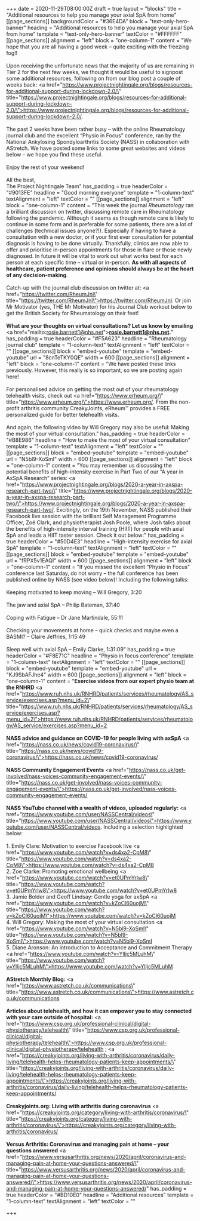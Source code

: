+++
date = 2020-11-29T08:00:00Z
draft = true
layout = "blocks"
title = "Additional resources to help you manage your axial SpA from home"
[[page_sections]]
backgroundColor = "#36E4DA"
block = "text-only-hero-banner"
heading = "Additional resources to help you manage your axial SpA from home"
template = "text-only-hero-banner"
textColor = "#FFFFFF"
[[page_sections]]
alignment = "left"
block = "one-column-1"
content = "We hope that you are all having a good week – quite exciting with the freezing fog!!<br><br>Upon receiving the unfortunate news that the majority of us are remaining in Tier 2 for the next few weeks, we thought it would be useful to signpost some additional resources, following on from our blog post a couple of weeks back: <a href=\"https://www.projectnightingale.org/blogs/resources-for-additional-support-during-lockdown-2.0/\" title=\"https://www.projectnightingale.org/blogs/resources-for-additional-support-during-lockdown-2.0/\">https://www.projectnightingale.org/blogs/resources-for-additional-support-during-lockdown-2.0/</a>.<br><br>The past 2 weeks have been rather busy – with the online Rheumatology journal club and the excellent “Physio in Focus” conference, ran by the National Ankylosing Spondyloarthritis Society (NASS) in collaboration with AStretch. We have posted some links to some great websites and videos below – we hope you find these useful.<br><br>Enjoy the rest of your weekend!<br><br>All the best,<br>The Project Nightingale Team"
has_padding = true
headerColor = "#9013FE"
headline = "Good morning everyone"
template = "1-column-text"
textAlignment = "left"
textColor = ""
[[page_sections]]
alignment = "left"
block = "one-column-1"
content = "This week the journal <em>Rheumatology</em> ran a brilliant discussion on twitter, discussing remote care in Rheumatology following the pandemic. Although it seems as though remote care is likely to continue in some form and is preferable for some patients, there are a lot of challenges (technical issues anyone?!). Especially if having to have a consultation with a new doctor, or if your first ever consultation for potential diagnosis is having to be done virtually. Thankfully, clinics are now able to offer and prioritise in-person appointments for those in flare or those newly diagnosed. In future it will be vital to work out what works best for each person at each specific time – virtual or in-person. <strong>As with all aspects of healthcare, patient preference and opinions should always be at the heart of any decision-making</strong>.<br><br>Catch-up with the journal club discussion on twitter at: <a href=\"https://twitter.com/RheumJnl\" title=\"https://twitter.com/RheumJnl\">https://twitter.com/RheumJnl</a>. Or join Mr Motivator (yes, THE Mr Motivator) for his Journal Club workout below to get the British Society for Rheumatology on their feet!<br><br><strong>What are your thoughts on virtual consultations? Let us know by emailing </strong><a href=\"mailto:rosie.barnett1@nhs.net\"><strong>rosie.barnett1@nhs.net</strong></a><strong>.</strong>"
has_padding = true
headerColor = "#F5A623"
headline = "Rheumatology journal club"
template = "1-column-text"
textAlignment = "left"
textColor = ""
[[page_sections]]
block = "embed-youtube"
template = "embed-youtube"
url = "8cnTeTKY0QE"
width = 600
[[page_sections]]
alignment = "left"
block = "one-column-1"
content = "We have posted these links previously. However, this really is so important, so we are posting again here!<br><br>For personalised advice on getting the most out of your rheumatology telehealth visits, check out <a href=\"https://www.erheum.org/\" title=\"https://www.erheum.org/\">https://www.erheum.org/</a>. From the non-profit arthritis community CreakyJoints, eRheum™ provides a FREE personalized guide for better telehealth visits.<br><br>And again, the following video by Will Gregory may also be useful: Making the most of your virtual consultation."
has_padding = true
headerColor = "#B8E986"
headline = "How to make the most of your virtual consultation"
template = "1-column-text"
textAlignment = "left"
textColor = ""
[[page_sections]]
block = "embed-youtube"
template = "embed-youtube"
url = "N5bl9-XoSmI"
width = 600
[[page_sections]]
alignment = "left"
block = "one-column-1"
content = "You may remember us discussing the potential benefits of high-intensity exercise in Part Two of our “A year in AxSpA Research” series: <a href=\"https://www.projectnightingale.org/blogs/2020-a-year-in-axspa-research-part-two/\" title=\"https://www.projectnightingale.org/blogs/2020-a-year-in-axspa-research-part-two/\">https://www.projectnightingale.org/blogs/2020-a-year-in-axspa-research-part-two/</a>. Excitingly, on the 19th November, NASS published their Facebook live session with the brilliant Self Management Programme Officer, Zoë Clark, and physiotherapist Josh Poole, where Josh talks about the benefits of high-intensity interval training (HIIT) for people with axial SpA and leads a HIIT taster session. Check it out below:"
has_padding = true
headerColor = "#50D4E3"
headline = "High-intensity exercise for axial SpA"
template = "1-column-text"
textAlignment = "left"
textColor = ""
[[page_sections]]
block = "embed-youtube"
template = "embed-youtube"
url = "fRPX5v1EAQI"
width = 600
[[page_sections]]
alignment = "left"
block = "one-column-1"
content = "If you missed the excellent “Physio in Focus” conference last Saturday, do not worry – the full conference has been published online by NASS (see video below)! Including the following talks:<br><br>Keeping motivated to keep moving – Will Gregory, 3:20<br><br>The jaw and axial SpA – Philip Bateman, 37:40<br><br>Coping with Fatigue – Dr Jane Martindale, 55:11<br><br>Checking your movements at home – quick checks and maybe even a BASMI? – Claire Jeffries, 1:15:49<br><br>Sleep well with axial SpA – Emily Clarke, 1:31:09"
has_padding = true
headerColor = "#F8E71C"
headline = "Physio in focus conference"
template = "1-column-text"
textAlignment = "left"
textColor = ""
[[page_sections]]
block = "embed-youtube"
template = "embed-youtube"
url = "KJ9SbAFJhe4"
width = 600
[[page_sections]]
alignment = "left"
block = "one-column-1"
content = "<strong>Exercise videos from our expert physio team at the RNHRD</strong> <a href=\"https://www.ruh.nhs.uk/RNHRD/patients/services/rheumatology/AS_service/exercises.asp?menu_id=2\" title=\"https://www.ruh.nhs.uk/RNHRD/patients/services/rheumatology/AS_service/exercises.asp?menu_id=2\">https://www.ruh.nhs.uk/RNHRD/patients/services/rheumatology/AS_service/exercises.asp?menu_id=2</a><br><br><strong>NASS advice and guidance on COVID-19 for people living with axSpA </strong><a href=\"https://nass.co.uk/news/covid19-coronavirus/\" title=\"https://nass.co.uk/news/covid19-coronavirus/\">https://nass.co.uk/news/covid19-coronavirus/</a><br><br><strong>NASS Community Engagement Events</strong> <a href=\"https://nass.co.uk/get-involved/nass-voices-community-engagement-events/\" title=\"https://nass.co.uk/get-involved/nass-voices-community-engagement-events/\">https://nass.co.uk/get-involved/nass-voices-community-engagement-events/</a><br><br><strong>NASS YouTube channel with a wealth of videos, uploaded regularly: </strong><a href=\"https://www.youtube.com/user/NASSCentral/videos\" title=\"https://www.youtube.com/user/NASSCentral/videos\">https://www.youtube.com/user/NASSCentral/videos</a>. Including a selection highlighted below:<br><br>1. Emily Clare: Motivation to exercise Facebook live <a href=\"https://www.youtube.com/watch?v=ds4xa2-CpM8\" title=\"https://www.youtube.com/watch?v=ds4xa2-CpM8\">https://www.youtube.com/watch?v=ds4xa2-CpM8</a><br>2. Zoe Clarke: Promoting emotional wellbeing <a href=\"https://www.youtube.com/watch?v=et0UPmYrlw8\" title=\"https://www.youtube.com/watch?v=et0UPmYrlw8\">https://www.youtube.com/watch?v=et0UPmYrlw8</a><br>3. Jamie Bolder and Geoff Lindsay: Gentle yoga for axSpA <a href=\"https://www.youtube.com/watch?v=kZoCl60uojM\" title=\"https://www.youtube.com/watch?v=kZoCl60uojM\">https://www.youtube.com/watch?v=kZoCl60uojM</a><br>4. Will Gregory: Making the most of your virtual consultation <a href=\"https://www.youtube.com/watch?v=N5bl9-XoSmI\" title=\"https://www.youtube.com/watch?v=N5bl9-XoSmI\">https://www.youtube.com/watch?v=N5bl9-XoSmI</a><br>5. Diane Aronson: An introduction to Acceptance and Commitment Therapy <a href=\"https://www.youtube.com/watch?v=YlIjc5MLuhM\" title=\"https://www.youtube.com/watch?v=YlIjc5MLuhM\">https://www.youtube.com/watch?v=YlIjc5MLuhM</a><br><br><strong>AStretch Monthly Blog:</strong> <a href=\"https://www.astretch.co.uk/communications\" title=\"https://www.astretch.co.uk/communications\">https://www.astretch.co.uk/communications</a><br><br><strong>Articles about telehealth, and how it can empower you to stay connected with your care outside of hospital:</strong> <a href=\"https://www.csp.org.uk/professional-clinical/digital-physiotherapy/telehealth\" title=\"https://www.csp.org.uk/professional-clinical/digital-physiotherapy/telehealth\">https://www.csp.org.uk/professional-clinical/digital-physiotherapy/telehealth</a> ; <a href=\"https://creakyjoints.org/living-with-arthritis/coronavirus/daily-living/telehealth-helps-rheumatology-patients-keep-appointments/\" title=\"https://creakyjoints.org/living-with-arthritis/coronavirus/daily-living/telehealth-helps-rheumatology-patients-keep-appointments/\">https://creakyjoints.org/living-with-arthritis/coronavirus/daily-living/telehealth-helps-rheumatology-patients-keep-appointments/</a><br><br><strong>Creakyjoints.org: Living with arthritis during coronavirus</strong> <a href=\"https://creakyjoints.org/category/living-with-arthritis/coronavirus/\" title=\"https://creakyjoints.org/category/living-with-arthritis/coronavirus/\">https://creakyjoints.org/category/living-with-arthritis/coronavirus/</a><br><br><strong>Versus Arthritis: Coronavirus and managing pain at home – your questions answered</strong> <a href=\"https://www.versusarthritis.org/news/2020/april/coronavirus-and-managing-pain-at-home-your-questions-answered/\" title=\"https://www.versusarthritis.org/news/2020/april/coronavirus-and-managing-pain-at-home-your-questions-answered/\">https://www.versusarthritis.org/news/2020/april/coronavirus-and-managing-pain-at-home-your-questions-answered/</a>"
has_padding = true
headerColor = "#BD10E0"
headline = "Additional resources"
template = "1-column-text"
textAlignment = "left"
textColor = ""

+++
